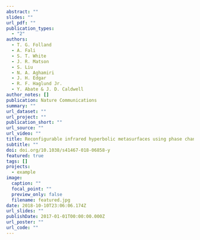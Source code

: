 ```yaml
---
abstract: ""
slides: ""
url_pdf: ""
publication_types:
  - "2"
authors:
  - T. G. Folland
  - A. Fali
  - S. T. White
  - J. R. Matson
  - S. Liu
  - N. A. Aghamiri
  - J. H. Edgar
  - R. F. Haglund Jr.
  - Y. Abate & J. D. Caldwell
author_notes: []
publication: Nature Communications
summary: ""
url_dataset: ""
url_project: ""
publication_short: ""
url_source: ""
url_video: ""
title: Reconfigurable infrared hyperbolic metasurfaces using phase change materials
subtitle: ""
doi: doi.org/10.1038/s41467-018-06858-y
featured: true
tags: []
projects:
  - example
image:
  caption: ""
  focal_point: ""
  preview_only: false
  filename: featured.jpg
date: 2018-10-10T23:06:06.174Z
url_slides: ""
publishDate: 2017-01-01T00:00:00.000Z
url_poster: ""
url_code: ""
---
```

